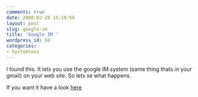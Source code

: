 ```yaml
---
comments: true
date: 2008-02-28 15:19:59
layout: post
slug: google-im
title: 'Google IM '
wordpress_id: 58
categories:
- Systemless
---
```


I found this.  It lets you use the google IM system (same thing thats in your gmail) on your web site.   So lets se what happens.



If you want it have a look [here](http://www.google.com/talk/service/badge/New)
